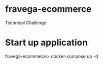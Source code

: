# fravega-ecommerce
Technical Challenge

# Start up application
fravega-ecommerce> docker-compose up -d
